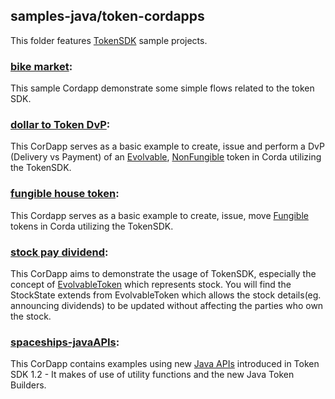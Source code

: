 ## samples-java/token-cordapps

This folder features [TokenSDK](https://training.corda.net/libraries/tokens-sdk/) sample projects.

### [bike market](./bikemarket):
This sample Cordapp demonstrate some simple flows related to the token SDK.

### [dollar to Token DvP](./dollartohousetoken):
This CorDapp serves as a basic example to create, issue and perform a DvP (Delivery vs Payment) of an [Evolvable](https://training.corda.net/libraries/tokens-sdk/#evolvabletokentype), [NonFungible](https://training.corda.net/libraries/tokens-sdk/#nonfungibletoken) token in Corda utilizing the TokenSDK.

### [fungible house token](./fungiblehousetoken):
This Cordapp serves as a basic example to create, issue, move [Fungible](https://training.corda.net/libraries/tokens-sdk/#fungibletoken) tokens in Corda utilizing the TokenSDK.

### [stock pay dividend](./stockpaydividend):
This CorDapp aims to demonstrate the usage of TokenSDK, especially the concept of [EvolvableToken](https://training.corda.net/libraries/tokens-sdk/#evolvabletokentype) which represents stock. You will find the StockState extends from EvolvableToken which allows the stock details(eg. announcing dividends) to be updated without affecting the parties who own the stock.

### [spaceships-javaAPIs](./spaceships-javaAPIs):
This CorDapp contains examples using new [Java APIs](https://medium.com/corda/corda-tokens-made-easy-with-new-java-apis-83095693d72) introduced in Token SDK 1.2 - It makes of use of utility functions and the new Java Token Builders.